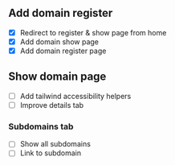 
## Add domain register

- [x] Redirect to register & show page from home
- [x] Add domain show page
- [x] Add domain register page

## Show domain page
- [ ] Add tailwind accessibility helpers
- [ ] Improve details tab

### Subdomains tab
- [ ] Show all subdomains
- [ ] Link to subdomain
